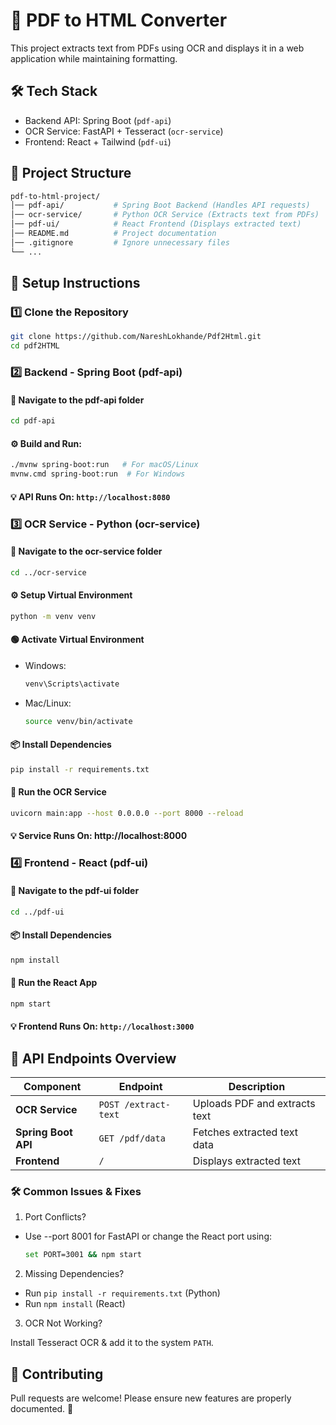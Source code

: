 # 📄 PDF to HTML Converter
This project extracts text from PDFs using OCR and displays it in a web application while maintaining formatting.

## 🛠 Tech Stack
- Backend API: Spring Boot (`pdf-api`)
- OCR Service: FastAPI + Tesseract (`ocr-service`)
- Frontend: React + Tailwind (`pdf-ui`)

## 🚀 Project Structure
```sh
pdf-to-html-project/
│── pdf-api/           # Spring Boot Backend (Handles API requests)
│── ocr-service/       # Python OCR Service (Extracts text from PDFs)
│── pdf-ui/            # React Frontend (Displays extracted text)
│── README.md          # Project documentation
│── .gitignore         # Ignore unnecessary files
└── ...
```

## 📌 Setup Instructions

### 1️⃣ Clone the Repository
```sh
git clone https://github.com/NareshLokhande/Pdf2Html.git
cd pdf2HTML
```

### 2️⃣ Backend - Spring Boot (pdf-api)
#### 📍 Navigate to the pdf-api folder
```sh
cd pdf-api
```

#### ⚙️ Build and Run:

```sh
./mvnw spring-boot:run   # For macOS/Linux
mvnw.cmd spring-boot:run  # For Windows
```

#### 💡 API Runs On: `http://localhost:8080`

### 3️⃣ OCR Service - Python (ocr-service)
#### 📍 Navigate to the ocr-service folder

```sh
cd ../ocr-service
```

#### ⚙️ Setup Virtual Environment

```sh
python -m venv venv
```

#### 🟢 Activate Virtual Environment

- Windows:
  ```sh
  venv\Scripts\activate
  ```

- Mac/Linux:
  ```sh
  source venv/bin/activate
  ```
  
#### 📦 Install Dependencies

``` sh
pip install -r requirements.txt
```

#### 🚀 Run the OCR Service
```sh
uvicorn main:app --host 0.0.0.0 --port 8000 --reload
```

#### 💡 Service Runs On: http://localhost:8000

### 4️⃣ Frontend - React (pdf-ui)
#### 📍 Navigate to the pdf-ui folder

```sh
cd ../pdf-ui
```

#### 📦 Install Dependencies
```sh
npm install
```

#### 🚀 Run the React App
```sh
npm start
```

#### 💡 Frontend Runs On: `http://localhost:3000`

## 🔗 API Endpoints Overview

| Component           | Endpoint           | Description                        |
|--------------------|------------------|--------------------------------|
| **OCR Service**    | `POST /extract-text` | Uploads PDF and extracts text |
| **Spring Boot API** | `GET /pdf/data`   | Fetches extracted text data    |
| **Frontend**       | `/`               | Displays extracted text        |


### 🛠 Common Issues & Fixes
1. Port Conflicts?
  - Use --port 8001 for FastAPI or change the React port using:
    ```sh
    set PORT=3001 && npm start
    ```

2. Missing Dependencies?

- Run `pip install -r requirements.txt` (Python)
- Run `npm install` (React)

3. OCR Not Working?

Install Tesseract OCR & add it to the system `PATH`.
## 🤝 Contributing
Pull requests are welcome! Please ensure new features are properly documented. 🚀